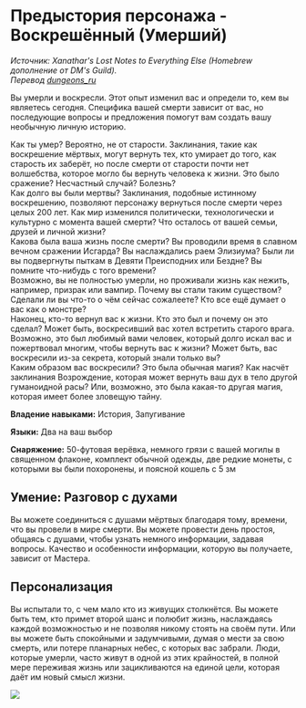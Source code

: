 # Предыстория персонажа - Воскрешённый (Умерший)
_Источник: Xanathar's Lost Notes to Everything Else (Homebrew дополнение от DM's Guild)._  
_Перевод [dungeons_ru](https://vk.com/dungeons_ru)_

Вы умерли и воскресли. Этот опыт изменил вас и определи то, кем вы являетесь сегодня. Специфика вашей смерти зависит от
вас, но последующие вопросы и предложения помогут вам создать вашу необычную личную историю.

Как ты умер? Вероятно, не от старости. Заклинания, такие как воскрешение мёртвых, могут вернуть тех, кто умирает до того, как старость их заберёт, но после смерти от старости почти нет волшебства, которое могло бы вернуть человека к жизни. Это было сражение? Несчастный случай? Болезнь?  
Как долго вы были мертвы? Заклинания, подобные истинному воскрешению, позволяют персонажу вернуться после смерти через целых 200 лет. Как мир изменился политически, технологически и культурно с момента вашей смерти? Что осталось от вашей семьи, друзей и личной жизни?  
Какова была ваша жизнь после смерти? Вы проводили время в славном вечном сражении Исгарда? Вы наслаждались раем Элизиума? Были ли вы подвергнуты пыткам в Девяти Преисподних или Бездне? Вы помните что-нибудь с того времени?  
Возможно, вы не полностью умерли, но проживали жизнь как нежить, например, призрак или вампир. Почему вы стали таким существом? Сделали ли вы что-то о чём сейчас сожалеете? Кто все ещё думает о вас как о монстре?  
Наконец, кто-то вернул вас к жизни. Кто это был и почему он это сделал? Может быть, воскресивший вас хотел встретить старого врага. Возможно, это был любимый вами человек, который долго искал вас и пожертвовал многим, чтобы вернуть вас к жизни? Может быть, вас воскресили из-за секрета, который знали только вы?  
Каким образом вас воскресили? Это была обычная магия? Как насчёт заклинания Возрождение, которая может вернуть ваш дух в тело другой гуманоидной расы? Или, возможно, это была какая-то другая магия, которая имеет более зловещую тайну.  

**Владение навыками:** История, Запугивание

**Языки:** Два на ваш выбор

**Снаряжение:** 50-футовая верёвка, немного грязи с вашей могилы в священном флаконе, комплект обычной одежды, две редкие монеты,
с которыми вы были похоронены, и поясной кошель с 5 зм

## Умение: Разговор с духами
Вы можете соединиться с душами мёртвых благодаря тому, времени, что вы провели в мире смерти. Вы можете провести день простоя,
общаясь с душами, чтобы узнать немного информации, задавая вопросы. Качество и особенности информации, которую вы получаете,
зависит от Мастера.

## Персонализация
Вы испытали то, с чем мало кто из живущих столкнётся. Вы можете быть тем, кто примет второй шанс и полюбит жизнь, наслаждаясь каждой возможностью и не позволяя никому стоять на своём пути. Или вы можете быть спокойными и задумчивыми, думая о мести за свою смерть, или потере планарных небес, с которых вас забрали. Люди, которые умерли, часто живут в одной из этих крайностей, в полной мере переживая жизнь или зацикливаются на единой цели, которая даёт им новый смысл жизни.

<img src="https://github.com/i-madness/azurion/blob/master/img/resurrected.pesonalization.png?raw=true" />